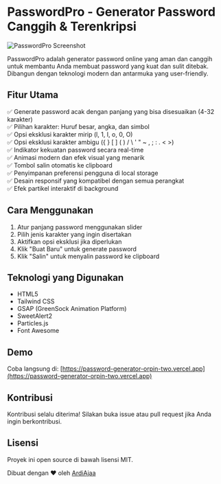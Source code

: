 # PasswordPro - Generator Password Canggih & Terenkripsi

![PasswordPro Screenshot](https://icons.veryicon.com/png/o/miscellaneous/face-monochrome-icon/password-76.png)

PasswordPro adalah generator password online yang aman dan canggih untuk membantu Anda membuat password yang kuat dan sulit ditebak. Dibangun dengan teknologi modern dan antarmuka yang user-friendly.

## Fitur Utama

✅ Generate password acak dengan panjang yang bisa disesuaikan (4-32 karakter)  
✅ Pilihan karakter: Huruf besar, angka, dan simbol  
✅ Opsi eksklusi karakter mirip (l, 1, I, o, 0, O)  
✅ Opsi eksklusi karakter ambigu ({ } [ ] ( ) / \ ' " ~ , ; : . < >)  
✅ Indikator kekuatan password secara real-time  
✅ Animasi modern dan efek visual yang menarik  
✅ Tombol salin otomatis ke clipboard  
✅ Penyimpanan preferensi pengguna di local storage  
✅ Desain responsif yang kompatibel dengan semua perangkat  
✅ Efek partikel interaktif di background  

## Cara Menggunakan

1. Atur panjang password menggunakan slider
2. Pilih jenis karakter yang ingin disertakan
3. Aktifkan opsi eksklusi jika diperlukan
4. Klik "Buat Baru" untuk generate password
5. Klik "Salin" untuk menyalin password ke clipboard

## Teknologi yang Digunakan

- HTML5
- Tailwind CSS
- GSAP (GreenSock Animation Platform)
- SweetAlert2
- Particles.js
- Font Awesome

## Demo

Coba langsung di: [https://password-generator-orpin-two.vercel.app](https://password-generator-orpin-two.vercel.app)

## Kontribusi

Kontribusi selalu diterima! Silakan buka issue atau pull request jika Anda ingin berkontribusi.

## Lisensi

Proyek ini open source di bawah lisensi MIT.

Dibuat dengan ❤️ oleh [ArdiAjaa](https://github.com/ardiajaa)
